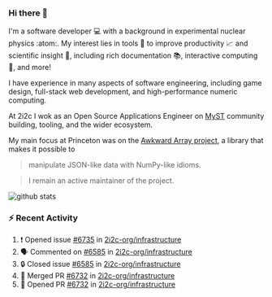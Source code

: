 ### Hi there 👋 

I'm a software developer 💻 with a background in experimental nuclear physics :atom:. My interest lies in tools :wrench: to improve productivity :chart_with_upwards_trend: and scientific insight :telescope:, including rich documentation 📚, interactive computing 🧮, and more! 

I have experience in many aspects of software engineering, including game design, full-stack web development, and high-performance numeric computing. 

At 2i2c I wok as an Open Source Applications Engineer on [MyST](https://github.com/jupyter-book/mystmd) community building, tooling, and the wider ecosystem. 

My main focus at Princeton was on the [Awkward Array project](awkward-array.org/), a library that makes it possible to 
> manipulate JSON-like data with NumPy-like idioms.

> I remain an active maintainer of the project. 

![github stats](https://github-readme-stats.vercel.app/api?username=agoose77&show_icons=true&hide_rank=true&hide_title=true&bg_color=30,e76445,904e95&text_color=efe3ec&icon_color=efe3ec)
<!--
**agoose77/agoose77** is a ✨ _special_ ✨ repository because its `README.md` (this file) appears on your GitHub profile.

Here are some ideas to get you started:

- 🔭 I’m currently working on ...
- 🌱 I’m currently learning ...
- 👯 I’m looking to collaborate on ...
- 🤔 I’m looking for help with ...
- 💬 Ask me about ...
- 📫 How to reach me: ...
- 😄 Pronouns: ...
- ⚡ Fun fact: ...
-->

### :zap: Recent Activity

<!--START_SECTION:activity-->
1. ❗ Opened issue [#6735](https://github.com/2i2c-org/infrastructure/issues/6735) in [2i2c-org/infrastructure](https://github.com/2i2c-org/infrastructure)
2. 🗣 Commented on [#6585](https://github.com/2i2c-org/infrastructure/issues/6585#issuecomment-3267046340) in [2i2c-org/infrastructure](https://github.com/2i2c-org/infrastructure)
3. 🔒 Closed issue [#6585](https://github.com/2i2c-org/infrastructure/issues/6585) in [2i2c-org/infrastructure](https://github.com/2i2c-org/infrastructure)
4. 🎉 Merged PR [#6732](https://github.com/2i2c-org/infrastructure/pull/6732) in [2i2c-org/infrastructure](https://github.com/2i2c-org/infrastructure)
5. 💪 Opened PR [#6732](https://github.com/2i2c-org/infrastructure/pull/6732) in [2i2c-org/infrastructure](https://github.com/2i2c-org/infrastructure)
<!--END_SECTION:activity-->
